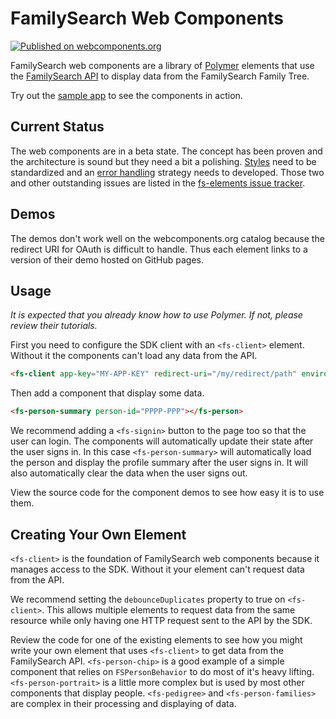 # FamilySearch Web Components

[![Published on webcomponents.org](https://img.shields.io/badge/webcomponents.org-published-blue.svg)](https://beta.webcomponents.org/collection/fs-webcomponents/fs-elements)

FamilySearch web components are a library of [Polymer](https://www.polymer-project.org/1.0/)
elements that use the [FamilySearch API](https://familysearch.org/developers/)
to display data from the FamilySearch Family Tree.

Try out the [sample app](https://fs-wc-sample-app.herokuapp.com/) to see the
components in action.

## Current Status

The web components are in a beta state. The concept has been proven and the
architecture is sound but they need a bit a polishing. [Styles](https://github.com/fs-webcomponents/fs-elements/issues/1)
need to be standardized and an [error handling](https://github.com/fs-webcomponents/fs-elements/issues/2)
strategy needs to developed. Those two and other outstanding issues are listed 
in the [fs-elements issue tracker](https://github.com/fs-webcomponents/fs-elements/issues).

## Demos

The demos don't work well on the webcomponents.org catalog because the redirect
URI for OAuth is difficult to handle. Thus each element links to a version of 
their demo hosted on GitHub pages.

## Usage

_It is expected that you already know how to use Polymer. If not, please review
their tutorials._

First you need to configure the SDK client with an `<fs-client>` element. Without
it the components can't load any data from the API.

```html
<fs-client app-key="MY-APP-KEY" redirect-uri="/my/redirect/path" environment="production"></fs-client>
```

Then add a component that display some data.

```html
<fs-person-summary person-id="PPPP-PPP"></fs-person>
```

We recommend adding a `<fs-signin>` button to the page too so that the user can
login. The components will automatically update their state after the user signs
in. In this case `<fs-person-summary>` will automatically load the person and
display the profile summary after the user signs in. It will also automatically
clear the data when the user signs out.

View the source code for the component demos to see how easy it is to use them.

## Creating Your Own Element

`<fs-client>` is the foundation of FamilySearch web components because it manages
access to the SDK. Without it your element can't request data from the API.

We recommend setting the `debounceDuplicates` property to true on `<fs-client>`.
This allows multiple elements to request data from the same resource while only
having one HTTP request sent to the API by the SDK.

Review the code for one of the existing elements to see how you might write your
own element that uses `<fs-client>` to get data from the FamilySearch API.
`<fs-person-chip>` is a good example of a simple component that relies on 
`FSPersonBehavior` to do most of it's heavy lifting. `<fs-person-portrait>` is
a little more complex but is used by most other components that display people.
`<fs-pedigree>` and `<fs-person-families>` are complex in their processing and
displaying of data.